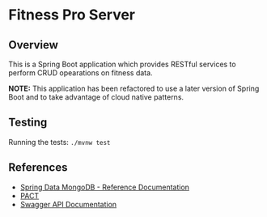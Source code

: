 # Fitness Pro Server
## Overview
This is a Spring Boot application which provides RESTful services to perform CRUD opearations on fitness data.

**NOTE:** This application has been refactored to use a later version of Spring Boot and to take advantage of cloud native patterns.

## Testing

Running the tests: `./mvnw test`

## References

- [Spring Data MongoDB - Reference Documentation](https://docs.spring.io/spring-data/mongodb/docs/current/reference/html/#get-started:first-steps:spring)
- [PACT](https://docs.pact.io/)
- [Swagger API Documentation](https://springfox.github.io/springfox/docs/current/)